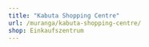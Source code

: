 ```yaml
---
title: "Kabuta Shopping Centre"
url: /muranga/kabuta-shopping-centre/
shop: Einkaufszentrum
---
```

